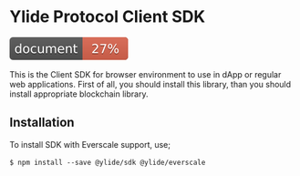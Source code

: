 # Ylide Protocol Client SDK

![Documentation coverage](./docs/coverage.svg)

This is the Client SDK for browser environment to use in dApp or regular web applications. First of all, you should install this library, than you should install appropriate blockchain library.

## Installation

To install SDK with Everscale support, use;

```shell
$ npm install --save @ylide/sdk @ylide/everscale
```

